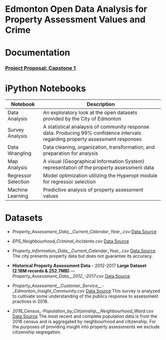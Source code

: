 # Edmonton Open Data Analysis for Property Assessment Values and Crime

# Documentation

### [Project Proposal: Capstone 1](https://docs.google.com/document/d/1qs64wmLrV34E9YbAemrvvMxOk4ypyoNi5NLC1S6DeZQ/edit?usp=sharing)

# iPython Notebooks
Notebook | Description
-------- | -----------
Data Analysis | An exploratory look at the open datasets provided by the City of Edmonton
Survey Analysis | A statistical analaysis of community response data. Producing 99% confidence intervals regarding property assessment responses 
Data Wrangling | Data cleaning, organization, transformation, and preparation for analysis
Map Analysis | A visual (Geographical Information System) representation of the property assessment data
Regressor Selection | Model optimization utilizing the Hyperopt module for regressor selection
Machine Learning | Predictive analysis of property assessment values

# Datasets
  - *Property_Assessment_Data__Current_Calendar_Year_.csv* [Data Source](https://data.edmonton.ca/City-Administration/Property-Assessment-Data-Current-Calendar-Year-/q7d6-ambg)

  - *EPS_Neighbourhood_Criminal_Incidents.csv* [Data Source](https://dashboard.edmonton.ca/dataset/EPS-Neighbourhood-Criminal-Incidents/xthe-mnvi)

  - *Property_Information_Data__Current_Calendar_Year_.csv* [Data Source](https://data.edmonton.ca/City-Administration/Property-Information-Data-Current-Calendar-Year-/dkk9-cj3x) The city presents property data but does not guarantee its accuracy.

  - **Historical Property Assessment Data** - 2012-2017 **Large Dataset \(2.18M records & 252.7MB\)** — *Property_Assessment_Data__2012_-_2017_.csv* [Data Source](https://data.edmonton.ca/City-Administration/Property-Assessment-Data-2012-2017-/qi6a-xuwt)

  - *Property_Assessment__Customer_Service__-_Edmonton_Insight_Community.csv* [Data Source](https://data.edmonton.ca/Surveys/Property-Assessment-Customer-Service-Edmonton-Insi/x9sw-zhhj) This survey is analyzed to cultivate some understanding of the publics response to assessment practices in 2018.
  
  - *2016_Census_-_Population_by_Citizenship__Neighbourhood_Ward_.csv* [Data Source](https://data.edmonton.ca/Census/2016-Census-Population-by-Citizenship-Neighbourhoo/2g4b-ti2n) The most recent and complete population data is from the 2016 census and is aggregated by neighbourhood and citizenship. For the purposes of providing insight into property assessments we exclude citizenship segregation.
  
